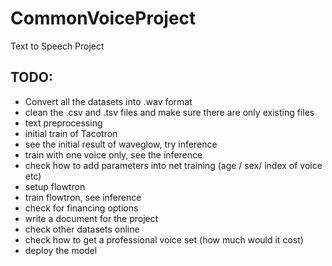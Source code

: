 # CommonVoiceProject
Text to Speech Project

## TODO:
* Convert all the datasets into .wav format
* clean the .csv and .tsv files and make sure there are only existing files
* text preprocessing
* initial train of Tacotron
* see the initial result of waveglow, try inference
* train with one voice only, see the inference
* check how to add parameters into net training (age / sex/ index of voice etc)
* setup flowtron
* train flowtron, see inference
* check for financing options
* write a document for the project
* check other datasets online
* check how to get a professional voice set (how much would it cost)
* deploy the model
